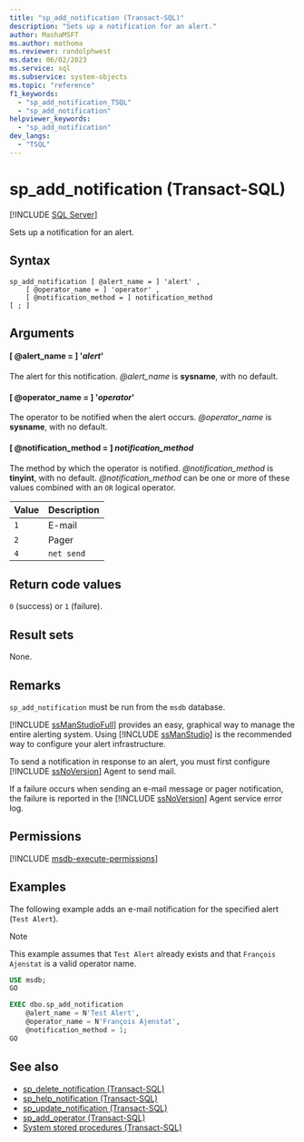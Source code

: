 ```yaml
---
title: "sp_add_notification (Transact-SQL)"
description: "Sets up a notification for an alert."
author: MashaMSFT
ms.author: mathoma
ms.reviewer: randolphwest
ms.date: 06/02/2023
ms.service: sql
ms.subservice: system-objects
ms.topic: "reference"
f1_keywords:
  - "sp_add_notification_TSQL"
  - "sp_add_notification"
helpviewer_keywords:
  - "sp_add_notification"
dev_langs:
  - "TSQL"
---
```

# sp_add_notification (Transact-SQL)

[!INCLUDE [SQL Server](../../includes/applies-to-version/sqlserver.md)]

Sets up a notification for an alert.

## Syntax

```syntaxsql
sp_add_notification [ @alert_name = ] 'alert' ,
    [ @operator_name = ] 'operator' ,
    [ @notification_method = ] notification_method
[ ; ]
```

## Arguments

#### [ @alert_name = ] '*alert*'

The alert for this notification. *@alert_name* is **sysname**, with no default.

#### [ @operator_name = ] '*operator*'

The operator to be notified when the alert occurs. *@operator_name* is **sysname**, with no default.

#### [ @notification_method = ] *notification_method*

The method by which the operator is notified. *@notification_method* is **tinyint**, with no default. *@notification_method* can be one or more of these values combined with an `OR` logical operator.

| Value | Description |
| --- | --- |
| `1` | E-mail |
| `2` | Pager |
| `4` | `net send` |

## Return code values

`0` (success) or `1` (failure).

## Result sets

None.

## Remarks

`sp_add_notification` must be run from the `msdb` database.

[!INCLUDE [ssManStudioFull](../../includes/ssmanstudiofull-md.md)] provides an easy, graphical way to manage the entire alerting system. Using [!INCLUDE [ssManStudio](../../includes/ssmanstudio-md.md)] is the recommended way to configure your alert infrastructure.

To send a notification in response to an alert, you must first configure [!INCLUDE [ssNoVersion](../../includes/ssnoversion-md.md)] Agent to send mail.

If a failure occurs when sending an e-mail message or pager notification, the failure is reported in the [!INCLUDE [ssNoVersion](../../includes/ssnoversion-md.md)] Agent service error log.

## Permissions

[!INCLUDE [msdb-execute-permissions](../../includes/msdb-execute-permissions.md)]

## Examples

The following example adds an e-mail notification for the specified alert (`Test Alert`).

> [!NOTE]  
> This example assumes that `Test Alert` already exists and that `François Ajenstat` is a valid operator name.

```sql
USE msdb;
GO

EXEC dbo.sp_add_notification
    @alert_name = N'Test Alert',
    @operator_name = N'François Ajenstat',
    @notification_method = 1;
GO
```

## See also

- [sp_delete_notification (Transact-SQL)](sp-delete-notification-transact-sql.md)
- [sp_help_notification (Transact-SQL)](sp-help-notification-transact-sql.md)
- [sp_update_notification (Transact-SQL)](sp-update-notification-transact-sql.md)
- [sp_add_operator (Transact-SQL)](sp-add-operator-transact-sql.md)
- [System stored procedures (Transact-SQL)](system-stored-procedures-transact-sql.md)
